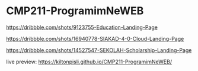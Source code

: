 # CMP211-ProgramimNeWEB

https://dribbble.com/shots/9123755-Education-Landing-Page

https://dribbble.com/shots/16940778-SIAKAD-4-0-Cloud-Landing-Page

https://dribbble.com/shots/14527547-SEKOLAH-Scholarship-Landing-Page

live preview: https://kiltonpisli.github.io/CMP211-ProgramimNeWEB/
